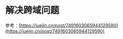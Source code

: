# 解决跨域问题 

<!-- 参考：[https://blog.csdn.net/shengzhang_/article/details/119928794](https://blog.csdn.net/shengzhang_/article/details/119928794) -->

 参考：[https://juejin.cn/post/7491603065944129590](https://juejin.cn/post/7491603065944129590)
